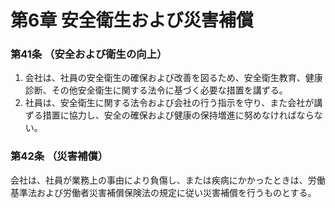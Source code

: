 # 第6章 安全衛生および災害補償

### 第41条  （安全および衛生の向上）

1. 会社は、社員の安全衛生の確保および改善を図るため、安全衛生教育、健康診断、その他安全衛生に関する法令に基づく必要な措置を講ずる。
2. 社員は、安全衛生に関する法令および会社の行う指示を守り、また会社が講ずる措置に協力し、安全の確保および健康の保持増進に努めなければならない。

### 第42条  （災害補償）

会社は、社員が業務上の事由により負傷し、または疾病にかかったときは、労働基準法および労働者災害補償保険法の規定に従い災害補償を行うものとする。

